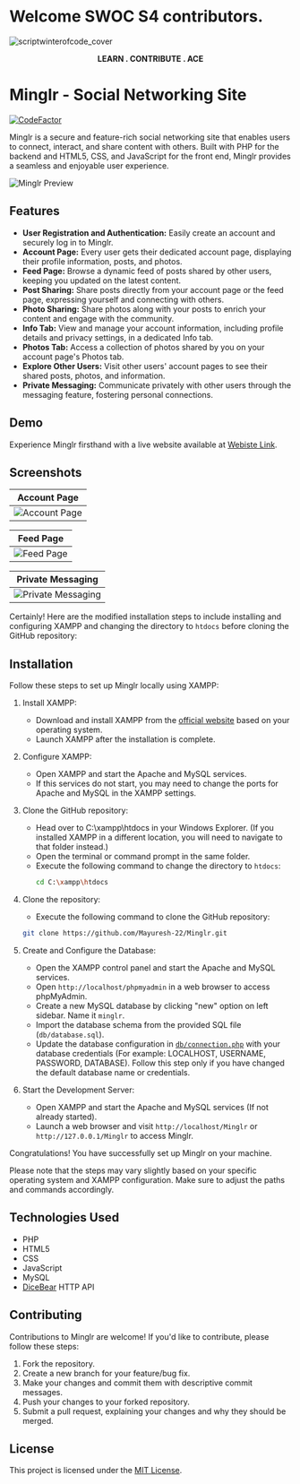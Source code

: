 # Welcome SWOC S4 contributors.
![scriptwinterofcode_cover](https://github.com/Mayuresh-22/Minglr/assets/111348926/e48a3c3e-ea4e-4bee-8ef8-03804d50bde5)
<p align="center"><b> LEARN . CONTRIBUTE . ACE </b></p>

# Minglr - Social Networking Site

[![CodeFactor](https://www.codefactor.io/repository/github/mayuresh-22/minglr/badge)](https://www.codefactor.io/repository/github/mayuresh-22/minglr)

Minglr is a secure and feature-rich social networking site that enables users to connect, interact, and share content with others. Built with PHP for the backend and HTML5, CSS, and JavaScript for the front end, Minglr provides a seamless and enjoyable user experience.

![Minglr Preview](https://github.com/Mayuresh-22/Minglr/blob/main/img/minglr.png)

## Features

- **User Registration and Authentication:** Easily create an account and securely log in to Minglr.
- **Account Page:** Every user gets their dedicated account page, displaying their profile information, posts, and photos.
- **Feed Page:** Browse a dynamic feed of posts shared by other users, keeping you updated on the latest content.
- **Post Sharing:** Share posts directly from your account page or the feed page, expressing yourself and connecting with others.
- **Photo Sharing:** Share photos along with your posts to enrich your content and engage with the community.
- **Info Tab:** View and manage your account information, including profile details and privacy settings, in a dedicated Info tab.
- **Photos Tab:** Access a collection of photos shared by you on your account page's Photos tab.
- **Explore Other Users:** Visit other users' account pages to see their shared posts, photos, and information.
- **Private Messaging:** Communicate privately with other users through the messaging feature, fostering personal connections.

## Demo

Experience Minglr firsthand with a live website available at [Webiste Link](https://minglr.cu.ma/).

## Screenshots

| Account Page |
| ------------ |
| ![Account Page](https://github.com/Mayuresh-22/Minglr/blob/main/img/Minglr-Profile.png) |

| Feed Page |
| ------------ |
![Feed Page](https://github.com/Mayuresh-22/Minglr/blob/main/img/Minglr-Feed.png) | 

| Private Messaging |
| ----------------- |
![Private Messaging](https://github.com/Mayuresh-22/Minglr/blob/main/img/Minglr-Pvt-msg.png) |

Certainly! Here are the modified installation steps to include installing and configuring XAMPP and changing the directory to `htdocs` before cloning the GitHub repository:

## Installation

Follow these steps to set up Minglr locally using XAMPP:

1. Install XAMPP:
   - Download and install XAMPP from the [official website](https://www.apachefriends.org/index.html) based on your operating system.
   - Launch XAMPP after the installation is complete.

2. Configure XAMPP:
   - Open XAMPP and start the Apache and MySQL services.
   - If this services do not start, you may need to change the ports for Apache and MySQL in the XAMPP settings.

3. Clone the GitHub repository:
   - Head over to C:\xampp\htdocs in your Windows Explorer. (If you installed XAMPP in a different location, you will need to navigate to that folder instead.)
   - Open the terminal or command prompt in the same folder.
   - Execute the following command to change the directory to `htdocs`:
     ```bash
     cd C:\xampp\htdocs
     ```

4. Clone the repository:
   - Execute the following command to clone the GitHub repository:   
   ```bash
   git clone https://github.com/Mayuresh-22/Minglr.git
   ```

5. Create and Configure the Database:
   - Open the XAMPP control panel and start the Apache and MySQL services.
   - Open `http://localhost/phpmyadmin` in a web browser to access phpMyAdmin.
   - Create a new MySQL database by clicking "new" option on left sidebar. Name it `minglr`.
   - Import the database schema from the provided SQL file (`db/database.sql`).
   - Update the database configuration in [`db/connection.php`](db/connection.php) with your database credentials (For example: LOCALHOST, USERNAME, PASSWORD, DATABASE). Follow this step only if you have changed the default database name or credentials.

6. Start the Development Server:
   - Open XAMPP and start the Apache and MySQL services (If not already started).
   - Launch a web browser and visit `http://localhost/Minglr` or `http://127.0.0.1/Minglr` to access Minglr.

Congratulations! You have successfully set up Minglr on your machine.

Please note that the steps may vary slightly based on your specific operating system and XAMPP configuration. Make sure to adjust the paths and commands accordingly.

## Technologies Used

- PHP
- HTML5
- CSS
- JavaScript
- MySQL
- [DiceBear](https://www.dicebear.com/) HTTP API

## Contributing

Contributions to Minglr are welcome! If you'd like to contribute, please follow these steps:

1. Fork the repository.
2. Create a new branch for your feature/bug fix.
3. Make your changes and commit them with descriptive commit messages.
4. Push your changes to your forked repository.
5. Submit a pull request, explaining your changes and why they should be merged.

## License

This project is licensed under the [MIT License](LICENSE).

